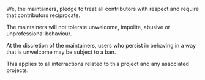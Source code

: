 We, the maintainers, pledge to treat all contributors with respect and require that contributors reciprocate.

The maintainers will not tolerate unwelcome, impolite, abusive or unprofessional behaviour. 

At the discretion of the maintainers, users who persist in behaving in a way that is unwelcome may be subject to a ban.

This applies to all interractions related to this project and any associated projects.

